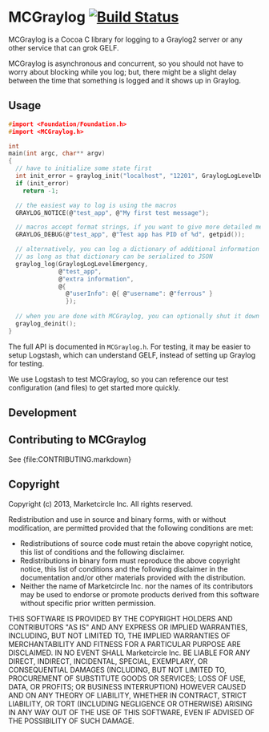 # MCGraylog [![Build Status](https://travis-ci.org/Marketcircle/MCGraylog.png?branch=master)](https://travis-ci.org/Marketcircle/MCGraylog)
MCGraylog is a Cocoa C library for logging to a Graylog2 server or any
other service that can grok GELF.

MCGraylog is asynchronous and concurrent, so you should not have to
worry about blocking while you log; but, there might be a slight delay
between the time that something is logged and it shows up in Graylog.


## Usage

```c
#import <Foundation/Foundation.h>
#import <MCGraylog.h>

int
main(int argc, char** argv)
{
  // have to initialize some state first
  int init_error = graylog_init("localhost", "12201", GraylogLogLevelDebug);
  if (init_error)
    return -1;

  // the easiest way to log is using the macros
  GRAYLOG_NOTICE(@"test_app", @"My first test message");

  // macros accept format strings, if you want to give more detailed messages
  GRAYLOG_DEBUG(@"test_app", @"Test app has PID of %d", getpid());

  // alternatively, you can log a dictionary of additional information
  // as long as that dictionary can be serialized to JSON
  graylog_log(GraylogLogLevelEmergency,
              @"test_app",
              @"extra information",
              @{
                @"userInfo": @{ @"username": @"ferrous" }
                });
  
  // when you are done with MCGraylog, you can optionally shut it down
  graylog_deinit();
}
```

The full API is documented in `MCGraylog.h`. For testing, it may
be easier to setup Logstash, which can understand GELF, instead
of setting up Graylog for testing.

We use Logstash to test MCGraylog, so you can reference our test
configuration (and files) to get started more quickly.


## Development



## Contributing to MCGraylog

See {file:CONTRIBUTING.markdown}


## Copyright

Copyright (c) 2013, Marketcircle Inc.
All rights reserved.

Redistribution and use in source and binary forms, with or without
modification, are permitted provided that the following conditions are met:

* Redistributions of source code must retain the above copyright
  notice, this list of conditions and the following disclaimer.
* Redistributions in binary form must reproduce the above copyright
  notice, this list of conditions and the following disclaimer in the
  documentation and/or other materials provided with the distribution.
* Neither the name of Marketcircle Inc. nor the names of its
  contributors may be used to endorse or promote products derived
  from this software without specific prior written permission.

THIS SOFTWARE IS PROVIDED BY THE COPYRIGHT HOLDERS AND CONTRIBUTORS "AS IS" AND
ANY EXPRESS OR IMPLIED WARRANTIES, INCLUDING, BUT NOT LIMITED TO, THE IMPLIED
WARRANTIES OF MERCHANTABILITY AND FITNESS FOR A PARTICULAR PURPOSE ARE
DISCLAIMED. IN NO EVENT SHALL Marketcircle Inc. BE LIABLE FOR ANY
DIRECT, INDIRECT, INCIDENTAL, SPECIAL, EXEMPLARY, OR CONSEQUENTIAL
DAMAGES (INCLUDING, BUT NOT LIMITED TO, PROCUREMENT OF SUBSTITUTE
GOODS OR SERVICES; LOSS OF USE, DATA, OR PROFITS; OR BUSINESS
INTERRUPTION) HOWEVER CAUSED AND ON ANY THEORY OF LIABILITY, WHETHER
IN CONTRACT, STRICT LIABILITY, OR TORT (INCLUDING NEGLIGENCE OR
OTHERWISE) ARISING IN ANY WAY OUT OF THE USE OF THIS SOFTWARE, EVEN IF
ADVISED OF THE POSSIBILITY OF SUCH DAMAGE.
